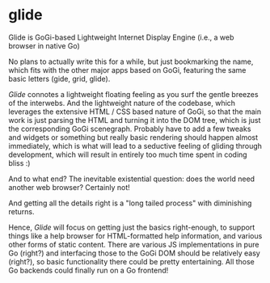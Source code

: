 # glide

Glide is GoGi-based Lightweight Internet Display Engine (i.e., a web browser in native Go)

No plans to actually write this for a while, but just bookmarking the name, which fits with the other major apps based on GoGi, featuring the same basic letters (gide, grid, glide).

*Glide* connotes a lightweight floating feeling as you surf the gentle breezes of the interwebs.  And the lightweight nature of the codebase, which leverages the extensive HTML / CSS based nature of GoGi, so that the main work is just parsing the HTML and turning it into the DOM tree, which is just the corresponding GoGi scenegraph.  Probably have to add a few tweaks and widgets or something but really basic rendering should happen almost immediately, which is what will lead to a seductive feeling of gliding through development, which will result in entirely too much time spent in coding bliss :)

And to what end?  The inevitable existential question: does the world need another web browser?  Certainly not!

And getting all the details right is a "long tailed process" with diminishing returns.

Hence, *Glide* will focus on getting just the basics right-enough, to support things like a help browser for HTML-formatted help information, and various other forms of static content.  There are various JS implementations in pure Go (right?) and interfacing those to the GoGi DOM should be relatively easy (right?), so basic functionality there could be pretty entertaining.  All those Go backends could finally run on a Go frontend!  

